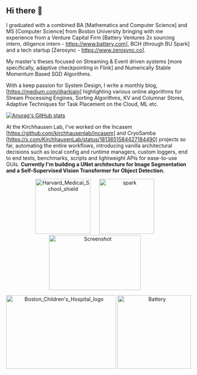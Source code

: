 ## Hi there 👋

I graduated with a combined BA [Mathematics and Computer Science] and MS [Computer Science] from Boston University bringing with me experience from a Venture Capital Firm [Battery Ventures 2x sourcing intern, diligence intern - https://www.battery.com], BCH (through BU Spark] and a tech startup [Zerosync - https://www.zerosync.co]. 

My master's theses focused on Streaming & Event driven systems [more specifically, adaptive checkpointing in Flink] and Numerically Stable Momentum Based SGD Algorithms. 

With a keep passion for System Design, I write a monthly blog, [https://medium.com/@arkjain] highlighting various online algorithms for Stream Processing Engines, Sorting Algorithms, KV and Columnar Stores, Adaptive Techniques for Task Placement on the Cloud, ML etc.

[![Anurag's GitHub stats](https://github-readme-stats.vercel.app/api?username=ArkashJ&show_icons=false&theme=radical&hide_rank=true)](https://github.com/anuraghazra/github-readme-stats)

At the Kirchhausen Lab, I've worked on the Incasem [https://github.com/kirchhausenlab/incasem] and CryoSamba [https://x.com/KirchhausenLab/status/1813651584427184490] projects so far, automating the entire workflows, introducing vanilla architectural decisions such as local config and runtime managers, custom loggers, end to end tests, benchmarks, scripts and lightweight APIs for ease-to-use GUIs.
**Currently I'm building a UNet architecture for Image Segmentation and a Self-Supervised Vision Transformer for Object Detection.**

<p align="center">
  <img src="https://github.com/user-attachments/assets/a4da3109-59e9-45f1-bcdc-7fa9772562d4" alt="Harvard_Medical_School_shield" width="150" height="150" style="margin-right: 20px;">
  <img src="https://github.com/user-attachments/assets/b05f78bf-d413-4158-9b69-f3d76bac2f4f" alt="spark" width="150" height="150" style="margin-right: 20px;">
  <img src="https://github.com/user-attachments/assets/67dd2b24-e5e2-40c7-b995-295077d7daa9" alt="Screenshot" width="250" height="150" style="margin-right: 20px;">
</p>

<p align="center">
  <img src="https://github.com/user-attachments/assets/1d1d7fd4-8dc5-497a-acda-688726044c71" alt="Boston_Children's_Hospital_logo" width="300" height="200">
  <img src="https://github.com/user-attachments/assets/83b29b3b-855e-4ae6-8435-d20969862b24" alt="Battery" width="200" height="200">
</p>
